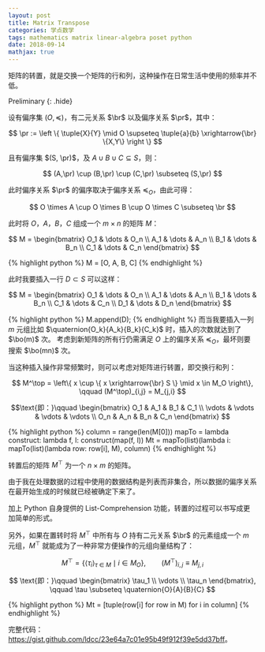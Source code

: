 ```yaml
---
layout: post
title: Matrix Transpose
categories: 学点数学
tags: mathematics matrix linear-algebra poset python
date: 2018-09-14
mathjax: true
---
```


矩阵的转置，就是交换一个矩阵的行和列，这种操作在日常生活中使用的频率并不低。

$$
\newcommand\tuple[2]{\langle #1,#2 \rangle}
\newcommand\quaternion[4]{\langle #1,#2,#3,#4 \rangle}
\newcommand\pr{\mathrm{P_R}}
\newcommand\br{\mathrm{R}}
\newcommand\bo{\mathrm{O}}
$$ Preliminary
{: .hide}

设有偏序集 $(O, \preccurlyeq)$，有二元关系 $\br$ 以及偏序关系 $\pr$，其中：

$$
\pr :=
\left \{
    \tuple{X}{Y}
    \mid
    O \supseteq \tuple{a}{b} \xrightarrow{\br} \{X,Y\}
\right \}
$$

且有偏序集 $(S, \pr)$，及 $A \cup B \cup C \subseteq S$，则：

$$
(A,\pr) \cup (B,\pr) \cup (C,\pr) \subseteq (S,\pr)
$$

此时偏序关系 $\pr$ 的偏序取决于偏序关系 $\preccurlyeq_O$，由此可得：

$$
O \times A \cup O \times B \cup O \times C \subseteq \br
$$

此时将 $O$，$A$，$B$，$C$ 组成一个 $m \times n$ 的矩阵 $M$：

$$
M = \begin{bmatrix}
    O_1 & \dots & O_n \\
    A_1 & \dots & A_n \\
    B_1 & \dots & B_n \\
    C_1 & \dots & C_n
\end{bmatrix}
$$

{% highlight python %}
M = [O, A, B, C]
{% endhighlight %}

此时我要插入一行 $D \subset S$ 可以这样：

$$
M =
\begin{bmatrix}
    O_1 & \dots & O_n \\
    A_1 & \dots & A_n \\
    B_1 & \dots & B_n \\
    C_1 & \dots & C_n \\
    D_1 & \dots & D_n
\end{bmatrix}
$$

{% highlight python %}
M.append(D);
{% endhighlight %}
而当我要插入一列 $m$ 元组比如 $\quaternion{O_k}{A_k}{B_k}{C_k}$ 时，插入的次数就达到了 $\bo(m)$ 次。
考虑到新矩阵的所有行仍需满足 $O$ 上的偏序关系 $\preccurlyeq_O$，最坏则要搜索 $\bo(mn)$ 次。

当这种插入操作非常频繁时，则可以考虑对矩阵进行转置，即交换行和列：

$$
M^\top = 
\left\{ 
    x \cup \{ x \xrightarrow{\br} S \} \mid  x \in M_O
\right\},
\qquad (M^\top)_{i,j} = M_{j,i}
$$

$$\text{即：}\qquad
\begin{bmatrix}
    O_1 & A_1 & B_1 & C_1 \\
    \vdots & \vdots & \vdots & \vdots \\
    O_n & A_n & B_n & C_n
\end{bmatrix}
$$

{% highlight python %}
column = range(len(M[0]))
mapTo = lambda construct: lambda f, l: construct(map(f, l))
Mt = mapTo(list)(lambda i: mapTo(list)(lambda row: row[i], M), column)
{% endhighlight %}

转置后的矩阵 $M^\top$ 为一个 $n \times m$ 的矩阵。

由于我在处理数据的过程中使用的数据结构是列表而非集合，所以数据的偏序关系在最开始生成的时候就已经被确定下来了。

加上 Python 自身提供的 List-Comprehension 功能，转置的过程可以书写成更加简单的形式。

另外，如果在置转时将 $M^\top$ 中所有与 $O$ 持有二元关系 $\br$ 的元素组成一个 $m$ 元组，$M^\top$ 就能成为了一种非常方便操作的元组向量结构了：

$$
M^\top =
\Big\{
\big\langle \tau_i \big\rangle_{\tau \ \in \ M} \mid i \in M_O
\Big\},
\qquad (M^\top)_{i,j} \equiv M_{j,i}
$$

$$
\text{即：}\qquad
\begin{bmatrix}
    \tau_1 \\
    \vdots \\
    \tau_n
\end{bmatrix},
\qquad \tau \subseteq \quaternion{O}{A}{B}{C}
$$

{% highlight python %}
Mt = [tuple(row[i] for row in M) for i in column]
{% endhighlight %}

完整代码：<https://gist.github.com/ldcc/23e64a7c01e95b49f912f39e5dd37bff>。
